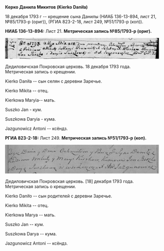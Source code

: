 **Керко Данила Микитов (Kierko Daniła)**

18 декабря 1793 г -- крещение сына Данилы (НИАБ 136-13-894, лист 21,
№85/1793-р (ориг)), (РГИА 823-2-18, лист 249, №51/1793-р (коп)).

**НИАБ 136-13-894:** Лист 21. **Метрическая запись №85/1793-р (ориг).**

![](./media/3e92a4f0089dd15b1b34013da6be56b171e4c6aa.png)

Дедиловичская Покровская церковь. 18 декабря 1793 года. Метрическая
запись о крещении.

Kierko Daniła -- сын селян с деревни Заречье.

Kierko Mikita -- отец.

Kierkowa Maryia-- мать.

Suszko Jan - кум.

Suszkowa Daryia - кума.

Jazgunowicz Antoni -- ксёндз.

**РГИА 823-2-18:** Лист 249. **Метрическая запись №51/1793-р (коп).**

![](./media/42f95348fba8cd1c6ee5ef8b4b9fec3b2c8f9d83.png)

Дедиловичская Покровская церковь. \[18\] декабря 1793 года. Метрическая
запись о крещении.

Kierko Daniło -- сын родителей с деревни Заречье.

Kierko Mikita -- отец.

Kierkowa Marya -- мать.

Suszko Jan -- кум.

Suszkowa Darya -- кума.

Jazgunowicz Antoni -- ксёндз.
